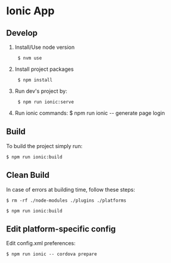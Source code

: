 # Ionic App
## Develop

1. Install/Use node version

        $ nvm use

2. Install project packages

        $ npm install

3. Run dev's project by:

        $ npm run ionic:serve

4. Run ionic commands:
        $ npm run ionic -- generate page login

## Build

To build the project simply run:

    $ npm run ionic:build

## Clean Build

In case of errors at building time, follow these steps:

    $ rm -rf ./node-modules ./plugins ./platforms

    $ npm run ionic:build

## Edit platform-specific config

Edit config.xml preferences:

    $ npm run ionic -- cordova prepare